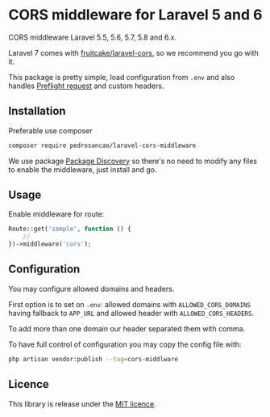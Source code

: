 # CORS middleware for Laravel 5 and 6

CORS middleware Laravel 5.5, 5.6, 5.7, 5.8 and 6.x.

Laravel 7 comes with [fruitcake/laravel-cors](https://github.com/fruitcake/laravel-cors),
so we recommend you go with it.

This package is pretty simple, load configuration from `.env` and also handles
[Preflight request](https://developer.mozilla.org/en-US/docs/Glossary/Preflight_request)
and custom headers.

## Installation

Preferable use composer

```sh
composer require pedrosancao/laravel-cors-middleware
```

We use package [Package Discovery](https://laravel.com/docs/5.5/packages#package-discovery)
so there's no need to modify any files to enable the middleware, just install and go.

## Usage

Enable middleware for route:

```php
Route::get('sample', function () {
    //
})->middleware('cors');
```

## Configuration

You may configure allowed domains and headers.

First option is to set on `.env`: allowed domains with `ALLOWED_CORS_DOMAINS` having
fallback to `APP_URL` and allowed header with `ALLOWED_CORS_HEADERS`.

To add more than one domain our header separated them with comma.

To have full control of configuration you may copy the config file with:

```sh
php artisan vendor:publish --tag=cors-middlware
```

## Licence

This library is release under the [MIT licence](LICENCE.md).
